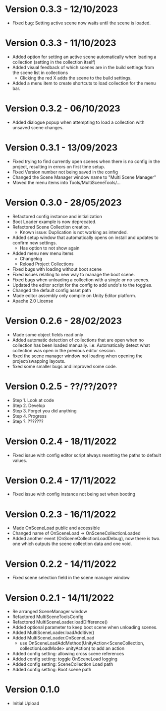 # Version 0.3.3 - 12/10/2023
- Fixed bug: Setting active scene now waits until the scene is loaded.
# Version 0.3.3 - 11/10/2023
- Added option for setting an active scene automatically when loading a collection (setting in the collection itself)
- Added visual feedback of which scenes are in the build settings from the scene list in collections
    - Clicking the red X adds the scene to the build settings.
- Added a menu item to create shortcuts to load collection for the menu bar.

# Version 0.3.2 - 06/10/2023
- Added dialogue popup when attempting to load a collection with unsaved scene changes.

# Version 0.3.1 - 13/09/2023
- Fixed trying to find currently open scenes when there is no config in the project, resulting in errors on first time setup.
- Fixed Version number not being saved in the config
- Changed the Scene Manager window name to "Multi Scene Manager"
- Moved the menu items into Tools/MultiSceneTools/... 

# Version 0.3.0  -  28/05/2023
- Refactored config instance and initialization
- Boot Loader example is now deprecated. 
- Refactored Scene Collection creation.
    - Known issue: Duplication is not working as intended.
- Added setup window that automatically opens on install and updates to confirm new settings.
    - Has option to not show again
- Added menu new menu items
    - Changelog
    - Reload Project Collections
- Fixed bugs with loading without boot scene
- Fixed issues relating to new way to manage the boot scene.
- Fixed bugs when unloading a collection with a single or no scenes.
- Updated the editor script for the config to add undo's to the toggles.
- Changed the default config asset path
- Made editor assembly only compile on Unity Editor platform.
- Apache 2.0 License

# Version 0.2.6  -  28/02/2023

- Made some object fields read only
- Added automatic detection of collections that are open when no collection has been loaded manually. i.e: Automatically detect what collection was open in the previous editor session.
- fixed the scene manager window not loading when opening the project/swapping layouts. 
- fixed some smaller bugs and improved some code.

# Version 0.2.5  -  ??/??/20??

- Step 1. Look at code
- Step 2. Develop
- Step 3. Forget you did anything
- Step 4. Progress
- Step ?. ???????

# Version 0.2.4  -  18/11/2022

- Fixed issue with config editor script always resetting the paths to default values.

# Version 0.2.4  -  17/11/2022

- Fixed issue with config instance not being set when booting

# Version 0.2.3  -  16/11/2022

- Made OnSceneLoad public and accessible 
- Changed name of OnSceneLoad -> OnSceneCollectionLoaded
- Added another event (OnSceneCollectionLoadDebug), now there is two. one which outputs the scene collection data and one void.

# Version 0.2.2  -  14/11/2022

- Fixed scene selection field in the scene manager window 

# Version 0.2.1  -  14/11/2022

- Re arranged SceneManager window
- Refactored MultiSceneToolsConfig
- Refactored MultiSceneLoader.loadDifference()
- Added optional parameter to keep boot scene when unloading scenes.
- Added MultiSceneLoader.loadAdditive()
- Added MultiSceneLoader.OnSceneLoad
    - use OnSceneLoadAddMethod(UnityAction<SceneCollection, collectionLoadMode> unityAction) to add an action
- Added config setting: allowing cross scene references
- Added config setting: toggle OnSceneLoad logging
- Added config setting: SceneCollection Load path
- Added config setting: Boot scene path

# Version 0.1.0

- Initial Upload
